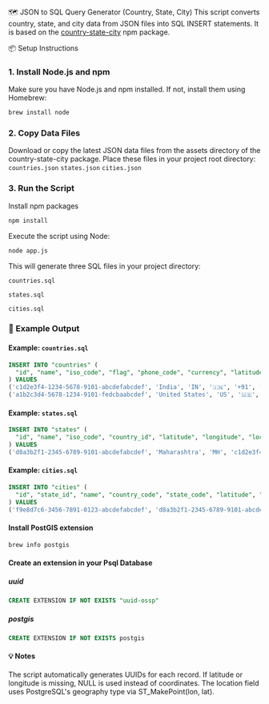 🗺️ JSON to SQL Query Generator (Country, State, City)
This script converts country, state, and city data from JSON files into SQL INSERT statements.
It is based on the [country-state-city](npmjs.com/package/country-state-city/v/3.0.1-beta.1) npm package.

📦 Setup Instructions
### 1. Install Node.js and npm
Make sure you have Node.js and npm installed.
If not, install them using Homebrew:
```bash
brew install node
```
### 2. Copy Data Files
Download or copy the latest JSON data files from the assets directory of the country-state-city package.
Place these files in your project root directory:
```countries.json```
```states.json```
```cities.json```
### 3. Run the Script
Install npm packages
```bash
npm install
```
Execute the script using Node:
```bash
node app.js
```
This will generate three SQL files in your project directory:

```countries.sql```

```states.sql```

```cities.sql```

### 🧾 Example Output
#### Example: ```countries.sql```
```sql
INSERT INTO "countries" (
  "id", "name", "iso_code", "flag", "phone_code", "currency", "latitude", "longitude", "location", "timezones"
) VALUES
('c1d2e3f4-1234-5678-9101-abcdefabcdef', 'India', 'IN', '🇮🇳', '+91', 'INR', 20.5937, 78.9629, ST_MakePoint(78.9629, 20.5937)::geography, '[{"zoneName":"Asia/Kolkata","gmtOffset":19800,"abbreviation":"IST"}]'),
('a1b2c3d4-5678-1234-9101-fedcbaabcdef', 'United States', 'US', '🇺🇸', '+1', 'USD', 37.0902, -95.7129, ST_MakePoint(-95.7129, 37.0902)::geography, '[{"zoneName":"America/New_York","gmtOffset":-18000,"abbreviation":"EST"}]');
```
#### Example: ```states.sql```
```sql
INSERT INTO "states" (
  "id", "name", "iso_code", "country_id", "latitude", "longitude", "location"
) VALUES
('d8a3b2f1-2345-6789-9101-abcdefabcdef', 'Maharashtra', 'MH', 'c1d2e3f4-1234-5678-9101-abcdefabcdef', 19.7515, 75.7139, ST_MakePoint(75.7139, 19.7515)::geography);
```
#### Example: ```cities.sql```
```sql
INSERT INTO "cities" (
  "id", "state_id", "name", "country_code", "state_code", "latitude", "longitude", "location"
) VALUES
('f9e8d7c6-3456-7891-0123-abcdefabcdef', 'd8a3b2f1-2345-6789-9101-abcdefabcdef', 'Mumbai', 'IN', 'MH', 19.076, 72.8777, ST_MakePoint(72.8777, 19.076)::geography);
```

#### Install PostGIS extension
```bash
brew info postgis
```
#### Create an extension in your Psql Database
##### uuid
```sql
CREATE EXTENSION IF NOT EXISTS "uuid-ossp"
```
##### postgis
```sql
CREATE EXTENSION IF NOT EXISTS postgis
```

#### 💡 Notes

The script automatically generates UUIDs for each record.
If latitude or longitude is missing, NULL is used instead of coordinates.
The location field uses PostgreSQL's geography type via ST_MakePoint(lon, lat).
